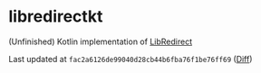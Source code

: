 # libredirectkt

(Unfinished) Kotlin implementation of [LibRedirect](https://github.com/libredirect/libredirect)

Last updated
at `fac2a6126de99040d28cb44b6fba76f1be76ff69` ([Diff](https://github.com/libredirect/libredirect/compare/fac2a6126de99040d28cb44b6fba76f1be76ff69...master))
